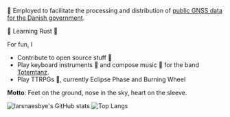 :construction_worker: Employed to facilitate the processing and distribution of [public GNSS data for the Danish government](https://dataforsyningen.dk/data?filter=&view=gallery&search=gnss).

:seedling: Learning Rust :crab:

For fun, I 
* Contribute to open source stuff :open_hands:
* Play keyboard instruments :musical_keyboard: and compose music :musical_score: for the band [Totemtanz](https://totemtanz.lnk.to/Totemtanz).
* Play TTRPGs :game_die:, currently Eclipse Phase and Burning Wheel

__Motto__: Feet on the ground, nose in the sky, heart on the sleeve.

![larsnaesbye's GitHub stats](https://github-readme-stats.vercel.app/api?username=larsnaesbye&count_private=true&show_icons=true&theme=tokyonight&include_all_commits=true&hide_title=true) ![Top Langs](https://github-readme-stats.vercel.app/api/top-langs/?username=larsnaesbye&layout=compact&theme=tokyonight&langs_count=9)
